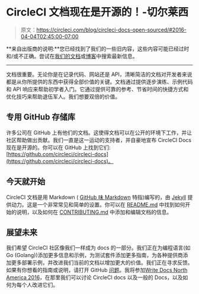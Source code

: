 # CircleCI 文档现在是开源的！-切尔莱西

> 原文：<https://circleci.com/blog/circleci-docs-open-sourced/#2016-04-04T02:45:00-07:00>

**来自出版商的说明:**您已经找到了我们的一些旧内容，这些内容可能已经过时和/或不正确。尝试在[我们的文档](https://circleci.com/docs/)或[博客](https://circleci.com/blog/)中搜索最新信息。

* * *

文档很重要。无论你是在记录代码、网站还是 API，清晰简洁的文档对开发者来说都是从你所提供的东西中获得全部价值的关键。文档通过提供逐步演练、示例代码和 API 响应来帮助初学者入门。它通过提供可靠的参考、节省时间的快捷方式和优化技巧来帮助退伍军人。我们想要双倍的价值。

## 专用 GitHub 存储库

许多公司在 GitHub 上有他们的文档。这使得文档可以在公开的环境下工作，并让社区帮助做出贡献。我们一直是这一运动的支持者，并自豪地宣布 CircleCI Docs 现在是开源的。你可以在 GitHub 上找到它们:[https://github.com/circleci/circleci-docs](https://github.com/circleci/circleci-docs)。

## 今天就开始

CircleCI 文档是用 Markdown ( [GitHub 味 Markdown](https://help.github.com/articles/basic-writing-and-formatting-syntax/) 特指)编写的，由 [Jekyll](https://jekyllrb.com/) 提供动力。这是一个非常常见和简单的设置。你可以在 [README.md](https://github.com/circleci/circleci-docs/blob/master/README.md) 中找到如何开始的说明，以及如何在 [CONTRIBUTING.md](https://github.com/circleci/circleci-docs/blob/master/CONTRIBUTING.md) 中添加和编辑文档的信息。

## 展望未来

我们希望 CircleCI 社区像我们一样成为 docs 的一部分。我们正在为编程语言(如 Go (Golang))添加更多信息和示例，为测试套件添加更多指南，为各种提供商添加更多部署示例，并改进我们当前的文档以增加更大的价值。我们正在寻求反馈。如果有你想看的指南或说明，请打开 GitHub [问题](https://github.com/circleci/circleci-docs/issues/new)。我将参加[Write Docs North America 2016](http://www.writethedocs.org/conf/na/2016/)，在那里我们可以讨论 CircleCI docs 以及一般的 Docs，以及如何为每个人改进它们。